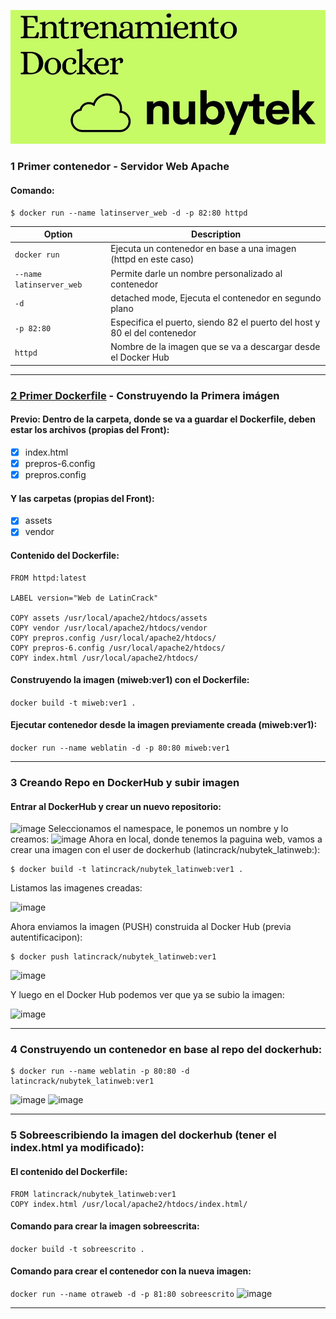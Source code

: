 ![Nubytek](https://github.com/LatinCrack/nubytek-docker/blob/main/nubytek.jpg)
### 1 Primer contenedor - Servidor Web Apache
#### Comando:
    $ docker run --name latinserver_web -d -p 82:80 httpd
    
| Option                  | Description                                                              |
| ----------------------- | -------------------------------------------------------------------------|
| `docker run`            | Ejecuta un contenedor en base a una imagen (httpd en este caso)          |
| `--name latinserver_web`| Permite darle un nombre personalizado al contenedor                      |
| `-d`                    | detached mode, Ejecuta el contenedor en segundo plano                    |
| `-p 82:80`              | Especifica el puerto, siendo 82 el puerto del host y 80 el del contenedor|
| `httpd`                 | Nombre de la imagen que se va a descargar desde el Docker Hub            |
***
### [2 Primer Dockerfile](2PrimerDockerFile) - Construyendo la Primera imágen
#### Previo: Dentro de la carpeta, donde se va a guardar el Dockerfile, deben estar los archivos (propias del Front):
- [x] index.html
- [x] prepros-6.config
- [x] prepros.config
#### Y las carpetas (propias del Front):
- [x] assets
- [x] vendor
#### Contenido del Dockerfile:
```
FROM httpd:latest

LABEL version="Web de LatinCrack"

COPY assets /usr/local/apache2/htdocs/assets
COPY vendor /usr/local/apache2/htdocs/vendor
COPY prepros.config /usr/local/apache2/htdocs/
COPY prepros-6.config /usr/local/apache2/htdocs/
COPY index.html /usr/local/apache2/htdocs/
```
#### Construyendo la imagen (miweb:ver1) con el Dockerfile:
`docker build -t miweb:ver1 .`
#### Ejecutar contenedor desde la imagen previamente creada (miweb:ver1):
`docker run --name weblatin -d -p 80:80 miweb:ver1`
***
### 3 Creando Repo en DockerHub y subir imagen
#### Entrar al DockerHub y crear un nuevo repositorio:
![image](https://github.com/user-attachments/assets/6dc33aa8-9f5d-4a87-a89b-699facb6275c)
Seleccionamos el namespace, le ponemos un nombre y lo creamos:
![image](https://github.com/user-attachments/assets/17f2707c-2c82-41c6-af35-fb45d2cdc6b0)
Ahora en local, donde tenemos la paguina web, vamos a crear una imagen con el user de dockerhub (latincrack/nubytek_latinweb:):

    $ docker build -t latincrack/nubytek_latinweb:ver1 .
Listamos las imagenes creadas:

![image](https://github.com/user-attachments/assets/ad867ee1-db0b-4a18-bfc4-c1f7f6ffa54b)

Ahora enviamos la imagen (PUSH) construida al Docker Hub (previa autentificacipon):

    $ docker push latincrack/nubytek_latinweb:ver1
![image](https://github.com/user-attachments/assets/f0585c4d-ffce-41e2-bd42-52c0d3ec3ff0)

Y luego en el Docker Hub podemos ver que ya se subio la imagen:

![image](https://github.com/user-attachments/assets/13481226-8261-44e1-8cbc-93fe6457bdc3)

***
### 4 Construyendo un contenedor en base al repo del dockerhub:
    $ docker run --name weblatin -p 80:80 -d latincrack/nubytek_latinweb:ver1
![image](https://github.com/user-attachments/assets/cd3257dd-76d0-46af-9646-f137ba292c63)
![image](https://github.com/user-attachments/assets/7019e90c-b867-4750-bc15-b74b22c5d6fb)

***
### 5 Sobreescribiendo la imagen del dockerhub (tener el index.html ya modificado):
#### El contenido del Dockerfile:
```
FROM latincrack/nubytek_latinweb:ver1
COPY index.html /usr/local/apache2/htdocs/index.html/
```
#### Comando para crear la imagen sobreescrita:
`docker build -t sobreescrito .`

#### Comando para crear el contenedor con la nueva imagen:
`docker run --name otraweb -d -p 81:80 sobreescrito`
![image](https://github.com/user-attachments/assets/a9c86a72-5872-4f92-8fe2-b353012262b8)

***






